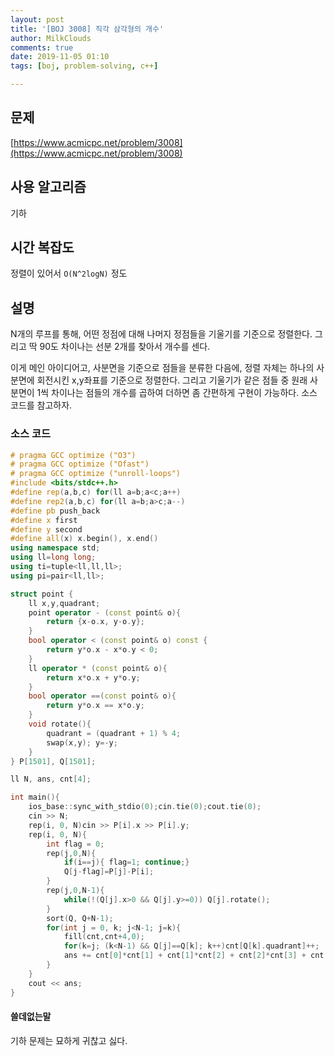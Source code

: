 ```yaml
---
layout: post
title: '[BOJ 3008] 직각 삼각형의 개수'
author: MilkClouds
comments: true
date: 2019-11-05 01:10
tags: [boj, problem-solving, c++]

---
```

 

## 문제
[https://www.acmicpc.net/problem/3008](https://www.acmicpc.net/problem/3008)  


## 사용 알고리즘  
기하  


## 시간 복잡도  
정렬이 있어서 `O(N^2logN)` 정도     



## 설명  
N개의 루프를 통해, 어떤 정점에 대해 나머지 정점들을 기울기를 기준으로 정렬한다. 그리고 딱 90도 차이나는 선분 2개를 찾아서 개수를 센다.  

이게 메인 아이디어고, 사분면을 기준으로 점들을 분류한 다음에, 정렬 자체는 하나의 사분면에 회전시킨 x,y좌표를 기준으로 정렬한다. 그리고 기울기가 같은 점들 중 원래 사분면이 1씩 차이나는 점들의 개수를 곱하여 더하면 좀 간편하게 구현이 가능하다. 소스 코드를 참고하자.  


### 소스 코드  
```cpp
# pragma GCC optimize ("O3")
# pragma GCC optimize ("Ofast")
# pragma GCC optimize ("unroll-loops")
#include <bits/stdc++.h>
#define rep(a,b,c) for(ll a=b;a<c;a++)
#define rep2(a,b,c) for(ll a=b;a>c;a--)
#define pb push_back
#define x first
#define y second
#define all(x) x.begin(), x.end()
using namespace std;
using ll=long long;
using ti=tuple<ll,ll,ll>;
using pi=pair<ll,ll>;

struct point {
	ll x,y,quadrant;
	point operator - (const point& o){
		return {x-o.x, y-o.y};
	}
	bool operator < (const point& o) const {
		return y*o.x - x*o.y < 0;
	}
	ll operator * (const point& o){
		return x*o.x + y*o.y;
	}
	bool operator ==(const point& o){
		return y*o.x == x*o.y;
	}
	void rotate(){
		quadrant = (quadrant + 1) % 4;
		swap(x,y); y=-y;
	}
} P[1501], Q[1501];

ll N, ans, cnt[4];

int main(){
	ios_base::sync_with_stdio(0);cin.tie(0);cout.tie(0);
	cin >> N;
	rep(i, 0, N)cin >> P[i].x >> P[i].y;
	rep(i, 0, N){
		int flag = 0;
		rep(j,0,N){
			if(i==j){ flag=1; continue;}
			Q[j-flag]=P[j]-P[i];
		}
		rep(j,0,N-1){
			while(!(Q[j].x>0 && Q[j].y>=0)) Q[j].rotate();
		}
		sort(Q, Q+N-1);
		for(int j = 0, k; j<N-1; j=k){
			fill(cnt,cnt+4,0);
			for(k=j; (k<N-1) && Q[j]==Q[k]; k++)cnt[Q[k].quadrant]++;
			ans += cnt[0]*cnt[1] + cnt[1]*cnt[2] + cnt[2]*cnt[3] + cnt[3]*cnt[0];
		}
	}
	cout << ans;
}
```




#### 쓸데없는말  

기하 문제는 묘하게 귀찮고 싫다.